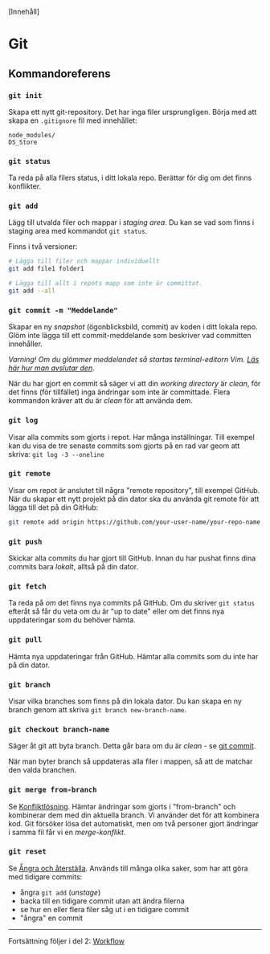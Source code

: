 [Innehåll]

# Git

## Kommandoreferens

### `git init`

Skapa ett nytt git-repository. Det har inga filer ursprungligen. Börja med att skapa en `.gitignore` fil med innehållet:

```
node_modules/
DS_Store
```

### `git status`

Ta reda på alla filers status, i ditt lokala repo. Berättar för dig om det finns konflikter.

### `git add`

Lägg till utvalda filer och mappar i _staging area_. Du kan se vad som finns i staging area med kommandot `git status`.

Finns i två versioner:

```bash
# Lägga till filer och mappar individuellt
git add file1 folder1

# Lägga till allt i repots mapp som inte är committat.
git add --all
```

### `git commit -m "Meddelande"`

Skapar en ny _snapshot_ (ögonblicksbild, commit) av koden i ditt lokala repo. Glöm inte lägga till ett commit-meddelande som beskriver vad committen innehåller.

_Varning! Om du glömmer meddelandet så startas terminal-editorn Vim. [Läs här hur man avslutar den](https://stackoverflow.com/questions/11828270/how-do-i-exit-the-vim-editor)_.

När du har gjort en commit så säger vi att din _working directory_ är _clean_, för det finns (för tillfället) inga ändringar som inte är committade. Flera kommandon kräver att du är _clean_ för att använda dem.

### `git log`

Visar alla commits som gjorts i repot. Har många inställningar. Till exempel kan du visa de tre senaste commits som gjorts på en rad var geom att skriva:
`git log -3 --oneline`

### `git remote`

Visar om repot är anslutet till några "remote repository", till exempel GitHub. När du skapar ett nytt projekt på din dator ska du använda git remote för att lägga till det på din GitHub:

```bash
git remote add origin https://github.com/your-user-name/your-repo-name.git
```

### `git push`

Skickar alla commits du har gjort till GitHub. Innan du har pushat finns dina commits bara _lokalt_, alltså på din dator.

### `git fetch`

Ta reda på _om_ det finns nya commits på GitHub. Om du skriver `git status` efteråt så får du veta om du är "up to date" eller om det finns nya uppdateringar som du behöver hämta.

### `git pull`

Hämta nya uppdateringar från GitHub. Hämtar alla commits som du inte har på din dator.

### `git branch`

Visar vilka branches som finns på din lokala dator. Du kan skapa en ny branch genom att skriva `git branch new-branch-name`.

### `git checkout branch-name`

Säger åt git att byta branch. Detta går bara om du är _clean_ - se [git commit](#git-commit).

När man byter branch så uppdateras alla filer i mappen, så att de matchar den valda branchen.

### `git merge from-branch`

Se [Konfliktlösning](#konfliktlosning). Hämtar ändringar som gjorts i "from-branch" och kombinerar dem med din aktuella branch. Vi använder det för att kombinera kod. Git försöker lösa det automatiskt, men om två personer gjort ändringar i samma fil får vi en _merge-konflikt_.

### `git reset`

Se [Ångra och återställa](#angra-och-aterstalla). Används till många olika saker, som har att göra med tidigare commits:

- ångra `git add` (_unstage_)
- backa till en tidigare commit utan att ändra filerna
- se hur en eller flera filer såg ut i en tidigare commit
- "ångra" en commit

---

Fortsättning följer i del 2: [Workflow](git-workflow.md)
